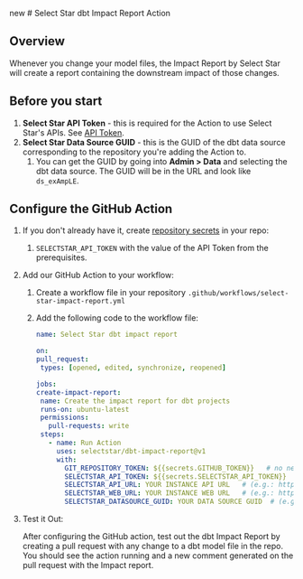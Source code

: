 new # Select Star dbt Impact Report Action

## Overview

Whenever you change your model files, the Impact Report by Select Star will create a report containing the downstream impact of those changes.

## Before you start

1. **Select Star API Token** - this is required for the Action to use Select Star's APIs. See [API Token](https://docs.selectstar.com/select-star-api/authentication).
2. **Select Star Data Source GUID** - this is the GUID of the dbt data source corresponding to the repository you're adding the Action to.
   1. You can get the GUID by going into **Admin > Data** and selecting the dbt data source. The GUID will be in the URL and look like `ds_exAmpLE`.

## Configure the GitHub Action

1. If you don't already have it, create [repository secrets](https://docs.github.com/en/actions/security-guides/using-secrets-in-github-actions) in your repo:

   1. `SELECTSTAR_API_TOKEN` with the value of the API Token from the prerequisites.

2. Add our GitHub Action to your workflow:

   1. Create a workflow file in your repository `.github/workflows/select-star-impact-report.yml`
 
   2. Add the following code to the workflow file:

         ```yaml
      name: Select Star dbt impact report
   
      on:
        pull_request:
          types: [opened, edited, synchronize, reopened]
   
      jobs:
        create-impact-report:
          name: Create the impact report for dbt projects
          runs-on: ubuntu-latest
          permissions:
            pull-requests: write 
          steps:
            - name: Run Action
              uses: selectstar/dbt-impact-report@v1
              with:
                GIT_REPOSITORY_TOKEN: ${{secrets.GITHUB_TOKEN}}   # no need to change, GitHub will handle it as it is
                SELECTSTAR_API_TOKEN: ${{secrets.SELECTSTAR_API_TOKEN}}
                SELECTSTAR_API_URL: YOUR INSTANCE API URL   # (e.g.: https://api.production.selectstar.com/)
                SELECTSTAR_WEB_URL: YOUR INSTANCE WEB URL   # (e.g.: https://www.selectstar.com/)
                SELECTSTAR_DATASOURCE_GUID: YOUR DATA SOURCE GUID  # (e.g.: ds_aRjCTzAf4dPNigiV87Uggq)
         ```

3. Test it Out:

   After configuring the GitHub action, test out the dbt Impact Report by creating a pull request with any change to a dbt
model file in the repo. You should see the action running and a new comment generated on the pull request with
the Impact report.
